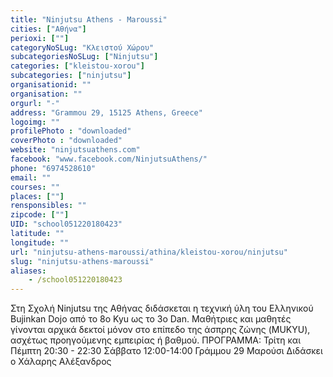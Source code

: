 ```yaml
---
title: "Ninjutsu Athens - Maroussi"
cities: ["Αθήνα"]
perioxi: [""]
categoryNoSLug: "Κλειστού Χώρου"
subcategoriesNoSLug: ["Ninjutsu"]
categories: ["kleistou-xorou"]
subcategories: ["ninjutsu"]
organisationid: ""
organisation: ""
orgurl: "-"
address: "Grammou 29, 15125 Athens, Greece"
logoimg: ""
profilePhoto : "downloaded"
coverPhoto : "downloaded"
website: "ninjutsuathens.com"
facebook: "www.facebook.com/NinjutsuAthens/"
phone: "6974528610"
email: ""
courses: ""
places: [""]
rensponsibles: ""
zipcode: [""]
UID: "school051220180423"
latitude: ""
longitude: ""
url: "ninjutsu-athens-maroussi/athina/kleistou-xorou/ninjutsu"
slug: "ninjutsu-athens-maroussi"
aliases:
    - /school051220180423
---
```





Στη Σχολή Ninjutsu της Αθήνας διδάσκεται η τεχνική ύλη του Ελληνικού Bujinkan Dojo από το 8ο Kyu ως το 3ο Dan. Μαθήτριες και μαθητές γίνονται αρχικά δεκτοί μόνον στο επίπεδο της άσπρης ζώνης (MUKYU), ασχέτως προηγούμενης εμπειρίας ή βαθμού. ΠΡΟΓΡΑΜΜΑ: Τρίτη και Πέμπτη 20:30 - 22:30 Σάββατο 12:00-14:00 Γράμμου 29 Μαρούσι Διδάσκει ο Χάλαρης Αλέξανδρος